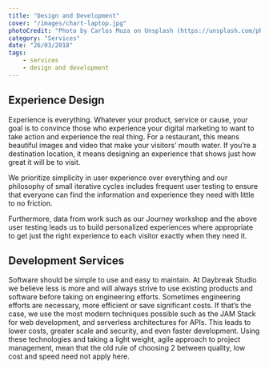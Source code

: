 ```yaml
---
title: "Design and Development"
cover: "/images/chart-laptop.jpg"
photoCredit: "Photo by Carlos Muza on Unsplash (https://unsplash.com/photos/hpjSkU2UYSU)"
category: "Services"
date: "26/03/2018"
tags:
    - services
    - design and development
---
```


## Experience Design

Experience is everything. Whatever your product, service or cause, your goal is to convince those who experience your digital marketing to want to take action and experience the real thing. For a restaurant, this means beautiful images and video that make your visitors’ mouth water. If you’re a destination location, it means designing an experience that shows just how great it will be to visit.

We prioritize simplicity in user experience over everything and our philosophy of small iterative cycles includes frequent user testing to ensure that everyone can find the information and experience they need with little to no friction.

Furthermore, data from work such as our Journey workshop and the above user testing leads us to build personalized experiences where appropriate to get just the right experience to each visitor exactly when they need it.

## Development Services

Software should be simple to use and easy to maintain. At Daybreak Studio we believe less is more and will always strive to use existing products and software before taking on engineering efforts. Sometimes engineering efforts are necessary, more efficient or save significant costs. If that’s the case, we use the most modern techniques possible such as the JAM Stack for web development, and serverless architectures for APIs. This leads to lower costs, greater scale and security, and even faster development. Using these technologies and taking a light weight, agile approach to project management, mean that the old rule of choosing 2 between quality, low cost and speed need not apply here.
